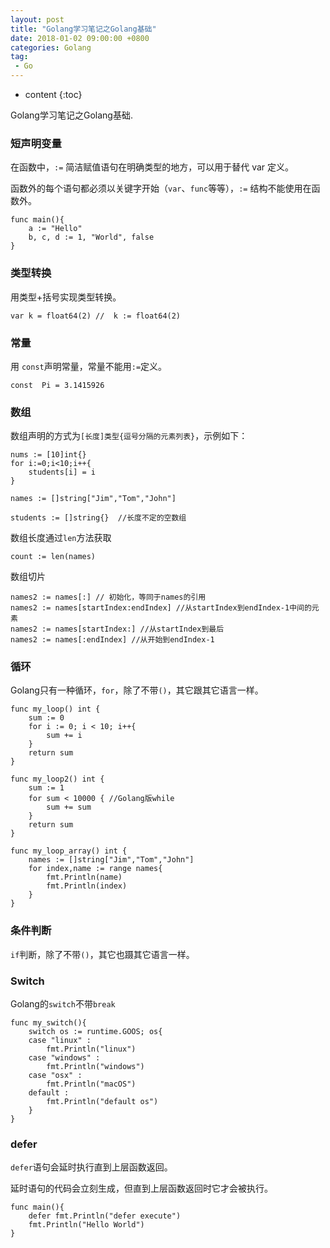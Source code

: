 ```yaml
---
layout: post
title: "Golang学习笔记之Golang基础"
date: 2018-01-02 09:00:00 +0800 
categories: Golang
tag:
 - Go
---
```

* content
{:toc}

Golang学习笔记之Golang基础.

### 短声明变量

在函数中，`:=` 简洁赋值语句在明确类型的地方，可以用于替代 var 定义。

函数外的每个语句都必须以关键字开始（`var`、`func`等等），`:=` 结构不能使用在函数外。

```
func main(){
    a := "Hello"
    b, c, d := 1, "World", false
}
```


### 类型转换

用类型+括号实现类型转换。

```
var k = float64(2) //  k := float64(2)
```

<!-- more -->

### 常量

用 `const`声明常量，常量不能用`:=`定义。

```
const  Pi = 3.1415926
```

### 数组

数组声明的方式为`[长度]类型{逗号分隔的元素列表}`，示例如下：

```
nums := [10]int{}
for i:=0;i<10;i++{
	students[i] = i
}

names := []string["Jim","Tom","John"]

students := []string{}  //长度不定的空数组
```

数组长度通过`len`方法获取
```
count := len(names)
```

数组切片

```
names2 := names[:] // 初始化，等同于names的引用
names2 := names[startIndex:endIndex] //从startIndex到endIndex-1中间的元素
names2 := names[startIndex:] //从startIndex到最后
names2 := names[:endIndex] //从开始到endIndex-1
```

### 循环

Golang只有一种循环，`for`，除了不带`()`，其它跟其它语言一样。

```
func my_loop() int {
	sum := 0
	for i := 0; i < 10; i++{
		sum += i
	}
	return sum
}

func my_loop2() int {
	sum := 1
	for sum < 10000 { //Golang版while
		sum += sum
	}
	return sum
}

func my_loop_array() int {
	names := []string["Jim","Tom","John"]
	for index,name := range names{
	    fmt.Println(name)
	    fmt.Println(index)
	}
}
```

### 条件判断

`if`判断，除了不带`()`，其它也蹑其它语言一样。

### Switch

Golang的`switch`不带`break`

```
func my_switch(){
	switch os := runtime.GOOS; os{
	case "linux" :
		fmt.Println("linux")
	case "windows" :
		fmt.Println("windows")
	case "osx" :
		fmt.Println("macOS")
	default :
		fmt.Println("default os")
	}
}
```

### defer

`defer`语句会延时执行直到上层函数返回。

延时语句的代码会立刻生成，但直到上层函数返回时它才会被执行。

```
func main(){
    defer fmt.Println("defer execute")
    fmt.Println("Hello World")
}

```

